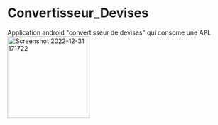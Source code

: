# Convertisseur_Devises
Application android "convertisseur de devises" qui consome une API.
<img width="185" alt="Screenshot 2022-12-31 171722" src="https://user-images.githubusercontent.com/83402308/210149473-c9670679-6e9c-44db-9333-e5c6d4a14301.png">

